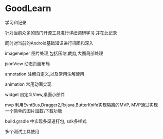 # GoodLearn
学习和记录

针对当前众多的热门开源工具进行详细调研学习,并在此记录

同时对当前的Android基础知识进行巩固和深入


imagehelper 图片处理,包括压缩,裁剪,大图局部处理

jsonView 动态页面布局

annotation 注解自定义,以及常用注解使用

animation  常用动画实现

widget 自定义View,桌面小部件


mvp 利用EvntBus,Dragger2,Rxjava,ButterKnife实现隔离的MVP,
    MVP通过实现一个简单的图片加载\下载功能


build.gradle 中实现多渠道打包, sdk多样式

多个测试工具使用